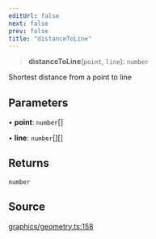 ```yaml
---
editUrl: false
next: false
prev: false
title: "distanceToLine"
---
```


> **distanceToLine**(`point`, `line`): `number`

Shortest distance from a point to line

## Parameters

• **point**: `number`[]

• **line**: `number`[][]

## Returns

`number`

## Source

[graphics/geometry.ts:158](https://github.com/dgmjs/dgmjs/blob/main/packages/core/src/graphics/geometry.ts#L158)
